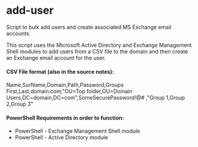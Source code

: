 # add-user
Script to bulk add users and create associated MS Exchange email accounts.

This script uses the Microsoft Active Directory and Exchange Management Shell modules to add users from a CSV file to the domain and then create an Exchange email account for the user.

#### CSV File format (also in the source notes):
Name,SurName,Domain,Path,Password,Groups <br>
First,Last,domain.com,"OU=Top folder,OU=Domain Users,DC=domain,DC=com",SomeSecurePassword!@# ,"Group 1,Group 2,Group 3"


#### PowerShell Requirements in order to function:
  - PowerShell - Exchange Management Shell module
  - PowerShell - Active Directory module
